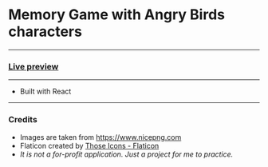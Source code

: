 # Memory Game with Angry Birds characters
---
### [Live preview](twentysixhugs.github.io/Memory-Cards-Game)
---
- Built with React
---


### Credits
- Images are taken from https://www.nicepng.com
- Flaticon created by <a href="https://www.flaticon.com/free-icons/angry-birds" title="angry birds icons">Those Icons - Flaticon</a>
- *It is not a for-profit application. Just a project for me to practice.*